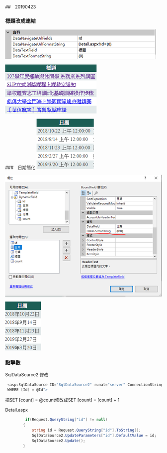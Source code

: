 ##　20190423

### 標題改成連結

![alt](./image/20190423資料.PNG)

![alt](./image/20190423連結.PNG)

###　日期簡化
![alt](./image/20190430日期.PNG)

![alt](./image/20190430日期簡化方法.PNG)

![alt](./image/20190430日期簡化.PNG)

### 點擊數

SqlDataSource2
修改
```csharp
 <asp:SqlDataSource ID="SqlDataSource2" runat="server" ConnectionString="<%$ ConnectionStrings:ConnectionString %>" DeleteCommand="DELETE FROM [Detail] WHERE [Id] = @Id" InsertCommand="INSERT INTO [Detail] ([count], [Id]) VALUES (@count, @Id)" SelectCommand="SELECT [count] , [Id] FROM [Detail] WHERE ([Id] = @Id)" UpdateCommand="UPDATE [Detail] SET [count] = @count
 WHERE [Id] = @Id">
```

 把SET [count] = @count修改成SET [count] = [count] + 1

Detail.aspx

```csharp
         if(Request.QueryString["id"] != null)
        {
            string id = Request.QueryString["id"].ToString();
            SqlDataSource2.UpdateParameters["id"].DefaultValue = id;
            SqlDataSource2.Update();
        }
```
